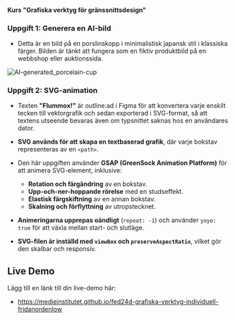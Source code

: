 #### Kurs "Grafiska verktyg för gränssnittsdesign"

### Uppgift 1: Generera en AI-bild

- Detta är en bild på en porslinskopp i minimalistisk japansk stil i klassiska färger. Bilden är tänkt att fungera som en fiktiv produktbild på en webbshop eller auktionssida.

![AI-generated_porcelain-cup](https://github.com/user-attachments/assets/7421a1ec-d7df-47ac-8dc1-7fe395f08534)


### Uppgift 2: SVG-animation

- Texten **"Flummox!"** är outline:ad i Figma för att konvertera varje enskilt tecken till vektorgrafik och sedan exporterad i SVG-format, så att textens utseende bevaras även om typsnittet saknas hos en användares dator.

- **SVG används för att skapa en textbaserad grafik**, där varje bokstav representeras av en `<path>`.
- Den här uppgiften använder **GSAP (GreenSock Animation Platform)** för att animera SVG-element, inklusive:
  - **Rotation och färgändring** av en bokstav.
  - **Upp-och-ner-hoppande rörelse** med en studseffekt.
  - **Elastisk färgskiftning** av en annan bokstav.
  - **Skalning och förflyttning** av utropstecknet.
- **Animeringarna upprepas oändligt** (`repeat: -1`) och använder `yoyo: true` för att växla mellan start- och slutläge.
- **SVG-filen är inställd med `viewBox` och `preserveAspectRatio`**, vilket gör den skalbar och responsiv.

## Live Demo

Lägg till en länk till din live-demo här:
- https://medieinstitutet.github.io/fed24d-grafiska-verktyg-individuell-fridanordenlow

